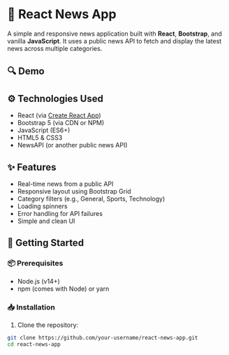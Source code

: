 # 📰 React News App

A simple and responsive news application built with **React**, **Bootstrap**, and vanilla **JavaScript**. It uses a public news API to fetch and display the latest news across multiple categories.

## 🔍 Demo

> 

## ⚙️ Technologies Used

- React (via [Create React App](https://create-react-app.dev/))
- Bootstrap 5 (via CDN or NPM)
- JavaScript (ES6+)
- HTML5 & CSS3
- NewsAPI (or another public news API)

## ✨ Features

- Real-time news from a public API
- Responsive layout using Bootstrap Grid
- Category filters (e.g., General, Sports, Technology)
- Loading spinners
- Error handling for API failures
- Simple and clean UI

## 🚀 Getting Started

### 📦 Prerequisites

- Node.js (v14+)
- npm (comes with Node) or yarn

### 📥 Installation

1. Clone the repository:

```bash
git clone https://github.com/your-username/react-news-app.git
cd react-news-app

